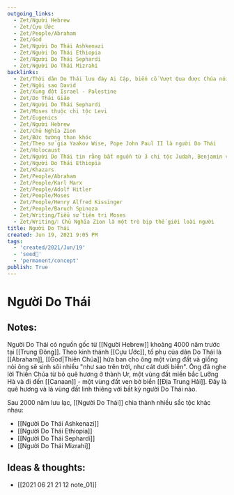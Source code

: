 ```yaml
---
outgoing_links:
  - Zet/Người Hebrew
  - Zet/Cựu Ước
  - Zet/People/Abraham
  - Zet/God
  - Zet/Người Do Thái Ashkenazi
  - Zet/Người Do Thái Ethiopia
  - Zet/Người Do Thái Sephardi
  - Zet/Người Do Thái Mizrahi
backlinks:
  - Zet/Thời dân Do Thái lưu đày Ai Cập, biến cố Vượt Qua được Chúa nói với Abraham trong sách sáng thế
  - Zet/Ngôi sao David
  - Zet/Xung đột Israel - Palestine
  - Zet/Do Thái Giáo
  - Zet/Người Do Thái Sephardi
  - Zet/Moses thuộc chi tộc Levi
  - Zet/Eugenics
  - Zet/Người Hebrew
  - Zet/Chủ Nghĩa Zion
  - Zet/Bức tường than khóc
  - Zet/Theo sử gia Yaakov Wise, Pope John Paul II là người Do Thái
  - Zet/Holocaust
  - Zet/Người Do Thái tin rằng bắt nguồn từ 3 chi tộc Judah, Benjamin và Levi
  - Zet/Người Do Thái Ethiopia
  - Zet/Khazars
  - Zet/People/Abraham
  - Zet/People/Karl Marx
  - Zet/People/Adolf Hitler
  - Zet/People/Moses
  - Zet/People/Henry Alfred Kissinger
  - Zet/People/Baruch Spinoza
  - Zet/Writing/Tiểu sử tiên tri Moses
  - Zet/Writing/❕ Chủ Nghĩa Zion là một trò bịp thế giới loài người
title: Người Do Thái
created: Jun 19, 2021 9:05 PM
tags:
  - 'created/2021/Jun/19'
  - 'seed🥜'
  - 'permanent/concept'
publish: True
---
```

# Người Do Thái

## Notes:
Người Do Thái có nguồn gốc từ [[Người Hebrew]] khoảng 4000 năm trước tại [[Trung Đông]]. Theo kinh thánh [[Cựu Ước]], tổ phụ của dân Do Thái là [[Abraham]], [[God|Thiên Chúa]] hứa ban cho ông một vùng đất và giống nòi ông sẽ sinh sôi nhiều "như sao trên trời, như cát dưới biển". Ông đã nghe lời Thiên Chúa từ bỏ quê hương ở thành Ur, một vùng đất miền bắc Lưỡng Hà và đi đến [[Canaan]] - một vùng đất ven bờ biển [[Địa Trung Hải]]. Đây là quê hương và là vùng đất linh thiêng với bất kỳ người Do Thái nào.

Sau 2000 năm lưu lạc, [[Người Do Thái]] chia thành nhiều sắc tộc khác nhau:

- [[Người Do Thái Ashkenazi]]
- [[Người Do Thái Ethiopia]]
- [[Người Do Thái Sephardi]]
- [[Người Do Thái Mizrahi]]

## Ideas & thoughts:
- [[2021 06 21 21 12 note_01]]
